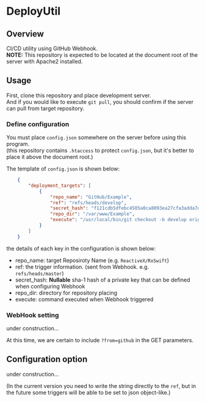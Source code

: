 # DeployUtil

## Overview

CI/CD utility using GitHub Webhook.  
**NOTE:** This repository is expected to be located at the document root of the server with Apache2 installed.  

## Usage

First, clone this repository and place development server.  
And if you would like to execute `git pull`, you should confirm if the server can pull from target repository.  

### Define configuration

You must place `config.json` somewhere on the server before using this program.  
(this repository contains `.htaccess` to protect `config.json`, but it's better to place it above the document root.)  

The template of `config.json` is shown below:

```json:config.json
    {
        "deployment_targets": [
            {
                "repo_name": "GitHub/Example",
                "ref": "refs/heads/develop",
                "secret_hash": "f121cdb5dfebc4505a0ca8093ea27cfa3adda7dc",
                "repo_dir": "/var/www/Example",
                "execute": "/usr/local/bin/git checkout -b develop origin/develop"
            }
        ]
    }
```

the details of each key in the configuration is shown below:

 - repo_name: target Reposiroty Name (e.g. `ReactiveX/RxSwift`)
 - ref: the trigger information. (sent from Webhook. e.g. `refs/heads/master`)
 - secret_hash: **Nullable** sha-1 hash of a private key that can be defined when configuring Webhook
 - repo_dir: directory for repository placing
 - execute: command executed when Webhook triggered

### WebHook setting

under construction...  
  
At this time, we are certain to include `?from=github` in the GET parameters.  

## Configuration option

under construction...  

(In the current version you need to write the string directly to the `ref`, but in the future some triggers will be able to be set to json object-like.)  